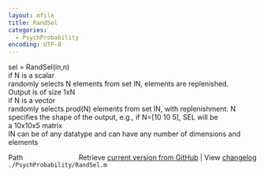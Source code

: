 ```yaml
---
layout: mfile
title: RandSel
categories:
  - PsychProbability
encoding: UTF-8
---
```


sel = RandSel(in,n)  
  if N is a scalar  
    randomly selects N elements from set IN, elements are replenished.  
    Output is of size 1xN  
  if N is a vector  
    randomly selects prod(N) elements from set IN, with replenishment. N  
    specifies the shape of the output, e.g., if N=[10 10 5], SEL will be  
    a 10x10x5 matrix  
  IN can be of any datatype and can have any number of dimensions and  
  elements  


<div class="code_header" style="text-align:right;">
  <span style="float:left;">Path&nbsp;&nbsp;</span> <span class="counter">Retrieve <a href=
  "https://raw.github.com/Psychtoolbox-3/Psychtoolbox-3/beta/./PsychProbability/RandSel.m">current version from GitHub</a> | View <a href=
  "https://github.com/Psychtoolbox-3/Psychtoolbox-3/commits/beta/./PsychProbability/RandSel.m">changelog</a></span>
</div>
<div class="code">
  <code>./PsychProbability/RandSel.m</code>
</div>
